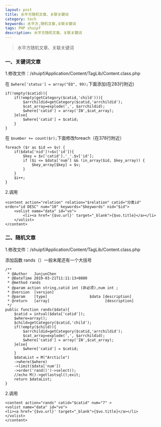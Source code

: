```yaml
---
layout: post
title: 水平方随机文章、关联关键词
category: tech
keywords: 水平方,随机文章,关联关键词
tags: PHP shuipf
description: 水平方随机文章、关联关键词
---
```

> 水平方随机文章、关联关键词

### 一、关键词文章
1.修改文件：/shuipf/Application/Content/TagLib/Content.class.php

在 ```$where['status'] = array("EQ", 99);```下面添加(在283行附近)
```
if(!empty($catid)){
    if(!empty(getCategory($catid,'child'))){
        $arrchildid=getCategory($catid,'arrchildid');
        $cat_array=explode(',', $arrchildid);
        $where['catid'] = array('IN',$cat_array);
    }else{
        $where['catid'] = $catid;
    }
}
```
在 ```$number += count($r);```下面修改foreach（在378行附近）
```
foreach ($r as $id => $v) {
    if($data['nid']!=$v['id']){
        $key = $v['catid'].'_'.$v['id'];
        if ($i <= $data['num'] && !in_array($id, $key_array)) {
            $key_array[$key] = $v;
        }
    }
    $i++;
} 
```               
2.调用
```
<content action="relation" relation="$relation" catid="分类id" 
order="id DESC" num="10" keywords="$keywords" nid="$id">
	<volist name="data" id="vo">
		<li><a href='{$vo.url}' target="_blank">{$vo.title}</a></li>
	</volist>
</content>
```
### 二、随机文章
1.修改文件：/shuipf/Application/Content/TagLib/Content.class.php

添加函数 rands（）一般末尾还有一个大括号
```
/**
 * @Author   JunjunChen
 * @DateTime 2019-03-21T11:11:13+0800
 * @method rands
 * @param action string,catid int (非必须),num int ;
 * @version  [version]
 * @param    [type]                   $data [description]
 * @return   [array]                         [description]
 */
public function rands($data){
    $catid = intval($data['catid']);
    $where=array();
    $child=getCategory($catid,'child');
    if(!empty($child)){
        $arrchildid=getCategory($catid,'arrchildid');
        $cat_array=explode(',', $arrchildid);
        $where['catid'] = array('IN',$cat_array);
    }else{
        $where['catid'] = $catid;
    }
    $dataList = M("Arcticle")
    ->where($where)
    ->limit($data['num'])
    ->order('rand()')->select();
    //echo M()->getlastsql();exit;
    return $dataList;
}
```
2.调用
```
<content action="rands" catid="$catid" num="7" >
<volist name="data" id="vo">
<li><a href='{$vo.url}' target="_blank">{$vo.title}</a></li>
</volist>
</content>
```
